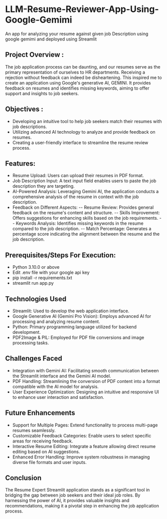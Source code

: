 # LLM-Resume-Reviewer-App-Using-Google-Gemimi
An app for analyzing your resume against given job Description using google gemimi and deployed using Streamlit
## Project Overview :
The job application process can be daunting, and our resumes serve as the primary representation of ourselves to HR departments. Receiving a rejection without feedback can indeed be disheartening. This inspired me to create an application using Google's generative AI, GEMINI. It provides feedback on resumes and identifies missing keywords, aiming to offer support and insights to job seekers.
## Objectives :
- Developing an intuitive tool to help job seekers match their resumes with job descriptions.
- Utilizing advanced AI technology to analyze and provide feedback on resumes.
- Creating a user-friendly interface to streamline the resume review process.
## Features:
- Resume Upload: Users can upload their resumes in PDF format.
- Job Description Input: A text input field enables users to paste the job description they are targeting.
- AI-Powered Analysis: Leveraging Gemini AI, the application conducts a comprehensive analysis of the resume in context with the job description.
- Feedback on Different Aspects:
-- Resume Review: Provides general feedback on the resume's content and structure.
-- Skills Improvement: Offers suggestions for enhancing skills based on the job requirements.
-- Keywords Analysis: Identifies missing keywords in the resume compared to the job description.
-- Match Percentage: Generates a percentage score indicating the alignment between the resume and the job description.
## Prerequisites/Steps For Execution:
- Python 3.10.0 or above
- Edit  .env file with your google api key
- pip install -r requirements.txt
- streamlit run app.py
## Technologies Used
- Streamlit: Used to develop the web application interface.
- Google Generative AI (Gemini Pro Vision): Employs advanced AI for processing and analyzing resume content.
- Python: Primary programming language utilized for backend development.
- PDF2Image & PIL: Employed for PDF file conversions and image processing tasks.
## Challenges Faced
- Integration with Gemini AI: Facilitating smooth communication between the Streamlit interface and the Gemini AI model.
- PDF Handling: Streamlining the conversion of PDF content into a format compatible with the AI model for analysis.
- User Experience Optimization: Designing an intuitive and responsive UI to enhance user interaction and satisfaction.
## Future Enhancements
- Support for Multiple Pages: Extend functionality to process multi-page resumes seamlessly.
- Customizable Feedback Categories: Enable users to select specific areas for receiving feedback.
- Interactive Resume Editing: Integrate a feature allowing direct resume editing based on AI suggestions.
- Enhanced Error Handling: Improve system robustness in managing diverse file formats and user inputs.
## Conclusion
The Resume Expert Streamlit application stands as a significant tool in bridging the gap between job seekers and their ideal job roles. By harnessing the power of AI, it provides valuable insights and recommendations, making it a pivotal step in enhancing the job application process.



